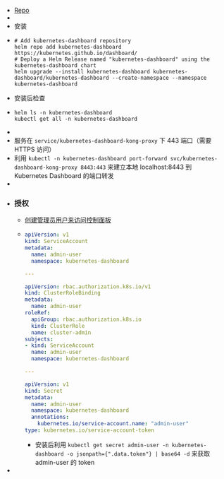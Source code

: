 - [Repo](https://github.com/kubernetes/dashboard)
-
- 安装
- ```shell
  # Add kubernetes-dashboard repository
  helm repo add kubernetes-dashboard https://kubernetes.github.io/dashboard/
  # Deploy a Helm Release named "kubernetes-dashboard" using the kubernetes-dashboard chart
  helm upgrade --install kubernetes-dashboard kubernetes-dashboard/kubernetes-dashboard --create-namespace --namespace kubernetes-dashboard
  ```
- 安装后检查
- ```shell
  helm ls -n kubernetes-dashboard
  kubectl get all -n kubernetes-dashboard
  ```
-
- 服务在 `service/kubernetes-dashboard-kong-proxy` 下 443 端口（需要 HTTPS 访问）
- 利用 `kubectl -n kubernetes-dashboard port-forward svc/kubernetes-dashboard-kong-proxy 8443:443` 来建立本地 localhost:8443 到 Kubernetes Dashboard 的端口转发
-
- ### 授权
	- [创建管理员用户来访问控制面板](https://github.com/kubernetes/dashboard/blob/master/docs/user/access-control/creating-sample-user.md)
	- ```yaml
	  apiVersion: v1
	  kind: ServiceAccount
	  metadata:
	    name: admin-user
	    namespace: kubernetes-dashboard
	  
	  ---
	  
	  apiVersion: rbac.authorization.k8s.io/v1
	  kind: ClusterRoleBinding
	  metadata:
	    name: admin-user
	  roleRef:
	    apiGroup: rbac.authorization.k8s.io
	    kind: ClusterRole
	    name: cluster-admin
	  subjects:
	  - kind: ServiceAccount
	    name: admin-user
	    namespace: kubernetes-dashboard
	  
	  ---
	  
	  apiVersion: v1
	  kind: Secret
	  metadata:
	    name: admin-user
	    namespace: kubernetes-dashboard
	    annotations:
	      kubernetes.io/service-account.name: "admin-user"
	  type: kubernetes.io/service-account-token
	  ```
		- 安装后利用 `kubectl get secret admin-user -n kubernetes-dashboard -o jsonpath={".data.token"} | base64 -d` 来获取 admin-user 的 token
-